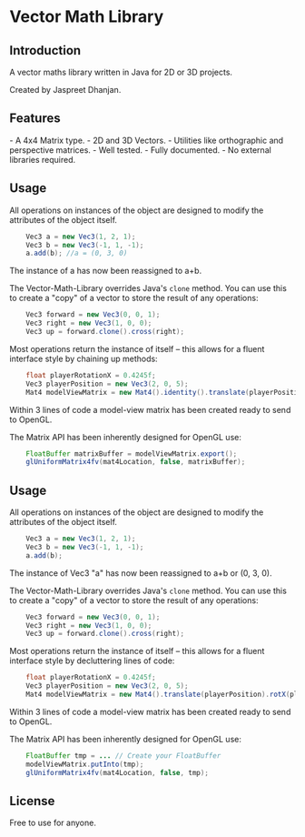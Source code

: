 # Vector Math Library

<h2>Introduction</h2>
A vector maths library written in Java for 2D or 3D projects.

Created by Jaspreet Dhanjan.

<h2>Features</h2>
- A 4x4 Matrix type.
- 2D and 3D Vectors.
- Utilities like orthographic and perspective matrices.
- Well tested.
- Fully documented.
- No external libraries required.

<h2>Usage</h2>
All operations on instances of the object are designed to modify the attributes of the object itself. 

```java
	Vec3 a = new Vec3(1, 2, 1);
	Vec3 b = new Vec3(-1, 1, -1);
	a.add(b); //a = (0, 3, 0)
```

The instance of a has now been reassigned to a+b.

The Vector-Math-Library overrides Java's `clone` method. You can use this to create a "copy" of a vector to store the result of any operations:

```java
	Vec3 forward = new Vec3(0, 0, 1);
	Vec3 right = new Vec3(1, 0, 0);
	Vec3 up = forward.clone().cross(right);
```

Most operations return the instance of itself – this allows for a fluent interface style by chaining up methods:

```java
	float playerRotationX = 0.4245f;
	Vec3 playerPosition = new Vec3(2, 0, 5);
	Mat4 modelViewMatrix = new Mat4().identity().translate(playerPosition).rotX(playerRotationX);
```

Within 3 lines of code a model-view matrix has been created ready to send to OpenGL.

The Matrix API has been inherently designed for OpenGL use:

```java
	FloatBuffer matrixBuffer = modelViewMatrix.export();
	glUniformMatrix4fv(mat4Location, false, matrixBuffer);
```

<h2>Usage</h2>
All operations on instances of the object are designed to modify the attributes of the object itself. 

```java
	Vec3 a = new Vec3(1, 2, 1);
	Vec3 b = new Vec3(-1, 1, -1);
	a.add(b);
```

The instance of Vec3 "a" has now been reassigned to a+b or (0, 3, 0).

The Vector-Math-Library overrides Java's `clone` method. You can use this to create a "copy" of a vector to store the result of any operations:

```java
	Vec3 forward = new Vec3(0, 0, 1);
	Vec3 right = new Vec3(1, 0, 0);
	Vec3 up = forward.clone().cross(right);
```

Most operations return the instance of itself – this allows for a fluent interface style by decluttering lines of code:

```java
	float playerRotationX = 0.4245f;
	Vec3 playerPosition = new Vec3(2, 0, 5);
	Mat4 modelViewMatrix = new Mat4().translate(playerPosition).rotX(playerRotationX);
```

Within 3 lines of code a model-view matrix has been created ready to send to OpenGL.

The Matrix API has been inherently designed for OpenGL use:

```java
	FloatBuffer tmp = ... // Create your FloatBuffer
	modelViewMatrix.putInto(tmp);
	glUniformMatrix4fv(mat4Location, false, tmp);
```

<h2>License</h2>
Free to use for anyone.
